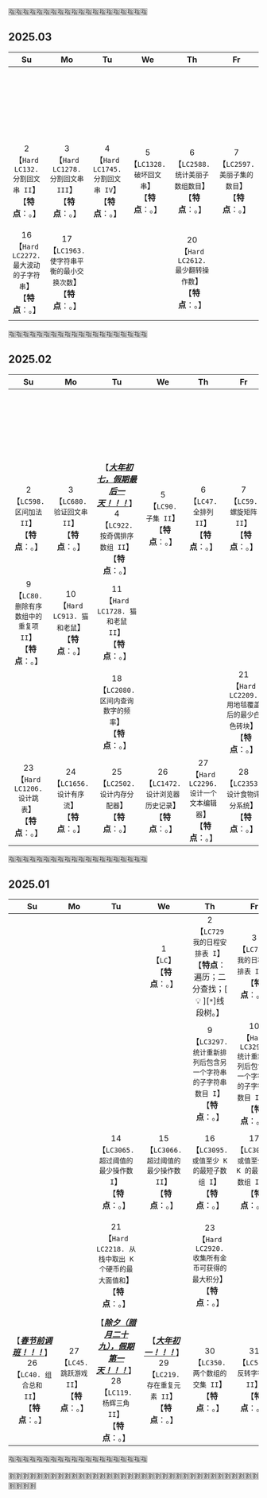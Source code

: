 
:u6307::u6307::u6307::u6307::u6307::u6307::u6307::u6307::u6307::u6307::u6307::u6307::u6307::u6307::u6307::u6307::u6307::u6307::u6307::u6307:

## 2025.03

|Su|Mo|Tu|We|Th|Fr|Sa|
|:--:|:--:|:--:|:--:|:--:|:--:|:--:|
||||||| 1 <br>【`LC131. 分割回文串`】<br>【**特点**：。】 |
| 2 <br>【`Hard` `LC132. 分割回文串 II`】<br>【**特点**：。】 | 3 <br>【`Hard` `LC1278. 分割回文串 III`】<br>【**特点**：。】 | 4 <br>【`Hard` `LC1745. 分割回文串 IV`】<br>【**特点**：。】 | 5 <br>【`LC1328. 破坏回文串`】<br>【**特点**：。】 | 6 <br>【`LC2588. 统计美丽子数组数目`】<br>【**特点**：。】 | 7 <br>【`LC2597. 美丽子集的数目`】<br>【**特点**：。】 | 8 <br>【`Hard` `LC2234. 花园的最大总美丽值`】<br>【**特点**：。】 |
||||||||
| 16 <br>【`Hard` `LC2272. 最大波动的子字符串`】<br>【**特点**：。】 | 17 <br>【`LC1963. 使字符串平衡的最小交换次数`】<br>【**特点**：。】 ||| 20 <br>【`Hard` `LC2612. 最少翻转操作数`】<br>【**特点**：。】 |||
||||||||

:u6307::u6307::u6307::u6307::u6307::u6307::u6307::u6307::u6307::u6307::u6307::u6307::u6307::u6307::u6307::u6307::u6307::u6307::u6307::u6307:

## 2025.02

|Su|Mo|Tu|We|Th|Fr|Sa|
|:--:|:--:|:--:|:--:|:--:|:--:|:--:|
||||||| 1 <br>【`LC81. 搜索旋转排序数组 II`】<br>【**特点**：。】 |
| 2 <br>【`LC598. 区间加法 II`】<br>【**特点**：。】 | 3 <br>【`LC680. 验证回文串 II`】<br>【**特点**：。】 | 【***<ins>大年初七，假期最后一天！！！</ins>***】 <br> 4 <br>【`LC922. 按奇偶排序数组 II`】<br>【**特点**：。】 | 5 <br>【`LC90. 子集 II`】<br>【**特点**：。】 | 6 <br>【`LC47. 全排列 II`】<br>【**特点**：。】 | 7 <br>【`LC59. 螺旋矩阵 II`】<br>【**特点**：。】 | 【***<ins>春节后调班！！！</ins>***】 <br> 8 <br>【`LC63. 不同路径 II`】<br>【**特点**：。】 |
| 9 <br>【`LC80. 删除有序数组中的重复项 II`】<br>【**特点**：。】 | 10 <br>【`Hard` `LC913. 猫和老鼠`】<br>【**特点**：。】 | 11 <br>【`Hard` `LC1728. 猫和老鼠 II`】<br>【**特点**：。】 |||||
||| 18 <br>【`LC2080. 区间内查询数字的频率`】<br>【**特点**：。】 ||| 21 <br>【`Hard` `LC2209. 用地毯覆盖后的最少白色砖块`】<br>【**特点**：。】 ||
| 23 <br>【`Hard` `LC1206. 设计跳表`】<br>【**特点**：。】 | 24 <br>【`LC1656. 设计有序流`】<br>【**特点**：。】 | 25 <br>【`LC2502. 设计内存分配器`】<br>【**特点**：。】 | 26 <br>【`LC1472. 设计浏览器历史记录`】<br>【**特点**：。】 | 27 <br>【`Hard` `LC2296. 设计一个文本编辑器`】<br>【**特点**：。】 | 28 <br>【`LC2353. 设计食物评分系统`】<br>【**特点**：。】 ||

:u6307::u6307::u6307::u6307::u6307::u6307::u6307::u6307::u6307::u6307::u6307::u6307::u6307::u6307::u6307::u6307::u6307::u6307::u6307::u6307:

## 2025.01

|Su|Mo|Tu|We|Th|Fr|Sa|
|:--:|:--:|:--:|:--:|:--:|:--:|:--:|
|||| 1 <br>【`LC`】<br>【**特点**：。】 | 2 <br>【`LC729 我的日程安排表 I`】<br>【**特点**：遍历；二分查找；[ :bulb: ][`*`]线段树。】 | 3 <br>【`LC731. 我的日程安排表 II`】<br>【**特点**：。】 | 4 <br>【`Hard` `LC732. 我的日程安排表 III`】<br>【**特点**：。】 |
||||| 9 <br>【`LC3297. 统计重新排列后包含另一个字符串的子字符串数目 I`】<br>【**特点**：。】 | 10 <br>【`Hard` `LC3298. 统计重新排列后包含另一个字符串的子字符串数目 II`】<br>【**特点**：。】 ||
||| 14 <br>【`LC3065. 超过阈值的最少操作数 I`】<br>【**特点**：。】 | 15 <br>【`LC3066. 超过阈值的最少操作数 II`】<br>【**特点**：。】 | 16 <br>【`LC3095. 或值至少 K 的最短子数组 I`】<br>【**特点**：。】 | 17 <br>【`LC3097. 或值至少为 K 的最短子数组 II`】<br>【**特点**：。】 | 18 <br>【`Hard` `LC3287. 求出数组中最大序列值`】<br>【**特点**：。】 |
||| 21 <br>【`Hard` `LC2218. 从栈中取出 K 个硬币的最大面值和`】<br>【**特点**：。】 || 23 <br>【`Hard` `LC2920. 收集所有金币可获得的最大积分`】<br>【**特点**：。】 || 25 <br>【`Hard` `LC2412. 完成所有交易的初始最少钱数`】<br>【**特点**：。】 |
| 【***<ins>春节前调班！！！</ins>***】<br> 26 <br>【`LC40. 组合总和 II`】<br>【**特点**：。】 | 27 <br>【`LC45. 跳跃游戏 II`】<br>【**特点**：。】 | 【***<ins>除夕（腊月二十九），假期第一天！！！</ins>***】 <br> 28 <br>【`LC119. 杨辉三角 II`】<br>【**特点**：。】 | 【***<ins>大年初一！！！</ins>***】<br> 29 <br>【`LC219. 存在重复元素 II`】<br>【**特点**：。】 | 30 <br>【`LC350. 两个数组的交集 II`】<br>【**特点**：。】 | 31 <br>【`LC541. 反转字符串 II`】<br>【**特点**：。】 ||

:u6307::u6307::u6307::u6307::u6307::u6307::u6307::u6307::u6307::u6307::u6307::u6307::u6307::u6307::u6307::u6307::u6307::u6307::u6307::u6307:

:u5272::u5272::u5272::u5272::u5272::u5272::u5272::u5272::u5272::u5272::u5272::u5272::u5272::u5272::u5272::u5272::u5272::u5272::u5272::u5272::u5272::u5272::u5272::u5272::u5272::u5272::u5272::u5272::u5272::u5272::u5272::u5272::u5272::u5272::u5272::u5272::u5272::u5272::u5272::u5272:
